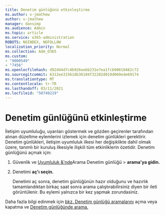 ```yaml
---
title: Denetim günlüğünü etkinleştirme
ms.author: v-jmathew
author: v-jmathew
manager: dansimp
ms.audience: Admin
ms.topic: article
ms.service: o365-administration
ROBOTS: NOINDEX, NOFOLLOW
localization_priority: Normal
ms.collection: Adm_O365
ms.custom:
- "9000549"
- "7456"
ms.openlocfilehash: d92d44d7c4b926eebb231e7ea1fcb90010482c72
ms.sourcegitcommit: 6312ee31561db36104f32282d019d069ede69174
ms.translationtype: MT
ms.contentlocale: tr-TR
ms.lasthandoff: 03/11/2021
ms.locfileid: "50749219"
---
```

# <a name="enable-the-audit-log"></a>Denetim günlüğünü etkinleştirme

İletişim uyumluluğu, uyarıları göstermek ve gözden geçirenler tarafından alınan düzeltme eylemlerini izlemek için denetim günlükleri gerektirir. Denetim günlükleri, iletişim uyumluluk ilkesi her değişiklikte dahil olmak üzere, tanımlı bir kuruluş ilkesiyle ilişkili tüm etkinliklerin özetidir. Denetim günlüğünü açmak için:

1. Güvenlik ve [Uyumluluk &'nde](https://go.microsoft.com/fwlink/?linkid=2101341)Arama Denetim günlüğü   >  **arama'ya gidin.**
2. Denetimi **aç'ı seçin.**

    Denetimi aç sonra, denetim günlüğünün hazır olduğunu ve hazırlık tamamlandıktan birkaç saat sonra arama çalıştırabilirsiniz diyen bir ileti görüntülenir. Bu eylemi yalnızca bir kez yapmak zorundasiniz.

Daha fazla bilgi edinmek için [bkz. Denetim günlüğü aramalarını](https://go.microsoft.com/fwlink/?linkid=2129077) açma veya kapatma ve [Denetim günlüğünde arama.](https://go.microsoft.com/fwlink/?linkid=2123729)
